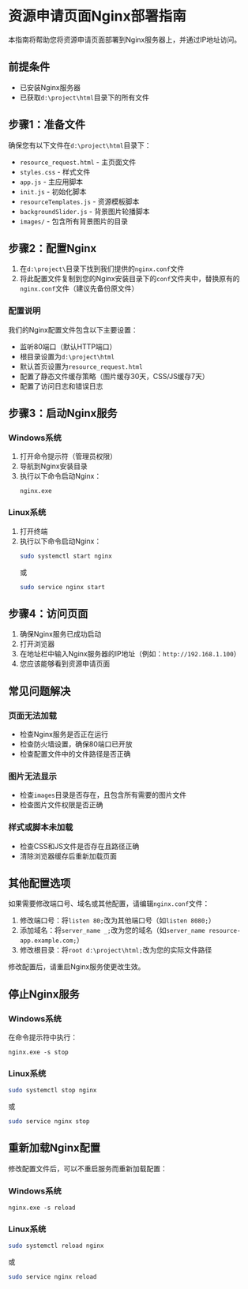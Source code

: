 # 资源申请页面Nginx部署指南

本指南将帮助您将资源申请页面部署到Nginx服务器上，并通过IP地址访问。

## 前提条件

- 已安装Nginx服务器
- 已获取`d:\project\html`目录下的所有文件

## 步骤1：准备文件

确保您有以下文件在`d:\project\html`目录下：
- `resource_request.html` - 主页面文件
- `styles.css` - 样式文件
- `app.js` - 主应用脚本
- `init.js` - 初始化脚本
- `resourceTemplates.js` - 资源模板脚本
- `backgroundSlider.js` - 背景图片轮播脚本
- `images/` - 包含所有背景图片的目录

## 步骤2：配置Nginx

1. 在`d:\project\`目录下找到我们提供的`nginx.conf`文件
2. 将此配置文件复制到您的Nginx安装目录下的`conf`文件夹中，替换原有的`nginx.conf`文件（建议先备份原文件）

### 配置说明

我们的Nginx配置文件包含以下主要设置：
- 监听80端口（默认HTTP端口）
- 根目录设置为`d:\project\html`
- 默认首页设置为`resource_request.html`
- 配置了静态文件缓存策略（图片缓存30天，CSS/JS缓存7天）
- 配置了访问日志和错误日志

## 步骤3：启动Nginx服务

### Windows系统

1. 打开命令提示符（管理员权限）
2. 导航到Nginx安装目录
3. 执行以下命令启动Nginx：
   ```
   nginx.exe
   ```

### Linux系统

1. 打开终端
2. 执行以下命令启动Nginx：
   ```bash
   sudo systemctl start nginx
   ```
   或
   ```bash
   sudo service nginx start
   ```

## 步骤4：访问页面

1. 确保Nginx服务已成功启动
2. 打开浏览器
3. 在地址栏中输入Nginx服务器的IP地址（例如：`http://192.168.1.100`）
4. 您应该能够看到资源申请页面

## 常见问题解决

### 页面无法加载
- 检查Nginx服务是否正在运行
- 检查防火墙设置，确保80端口已开放
- 检查配置文件中的文件路径是否正确

### 图片无法显示
- 检查`images`目录是否存在，且包含所有需要的图片文件
- 检查图片文件权限是否正确

### 样式或脚本未加载
- 检查CSS和JS文件是否存在且路径正确
- 清除浏览器缓存后重新加载页面

## 其他配置选项

如果需要修改端口号、域名或其他配置，请编辑`nginx.conf`文件：

1. 修改端口号：将`listen 80;`改为其他端口号（如`listen 8080;`）
2. 添加域名：将`server_name _;`改为您的域名（如`server_name resource-app.example.com;`）
3. 修改根目录：将`root d:\project\html;`改为您的实际文件路径

修改配置后，请重启Nginx服务使更改生效。

## 停止Nginx服务

### Windows系统

在命令提示符中执行：
```
nginx.exe -s stop
```

### Linux系统

```bash
sudo systemctl stop nginx
```
或
```bash
sudo service nginx stop
```

## 重新加载Nginx配置

修改配置文件后，可以不重启服务而重新加载配置：

### Windows系统

```
nginx.exe -s reload
```

### Linux系统

```bash
sudo systemctl reload nginx
```
或
```bash
sudo service nginx reload
```